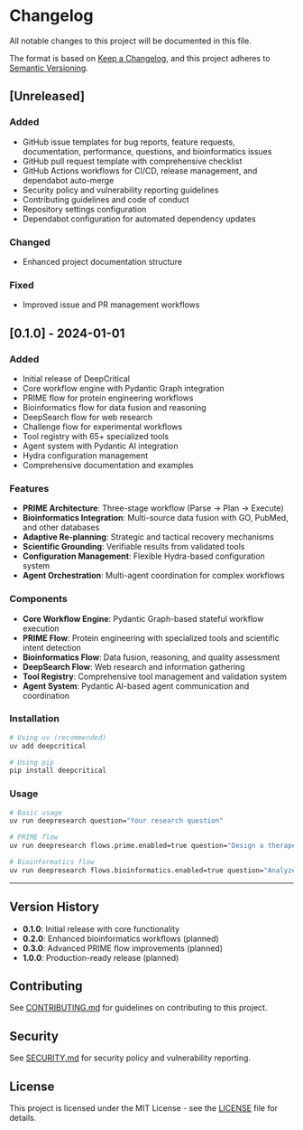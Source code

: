 # Changelog

All notable changes to this project will be documented in this file.

The format is based on [Keep a Changelog](https://keepachangelog.com/en/1.0.0/),
and this project adheres to [Semantic Versioning](https://semver.org/spec/v2.0.0.html).

## [Unreleased]

### Added
- GitHub issue templates for bug reports, feature requests, documentation, performance, questions, and bioinformatics issues
- GitHub pull request template with comprehensive checklist
- GitHub Actions workflows for CI/CD, release management, and dependabot auto-merge
- Security policy and vulnerability reporting guidelines
- Contributing guidelines and code of conduct
- Repository settings configuration
- Dependabot configuration for automated dependency updates

### Changed
- Enhanced project documentation structure

### Fixed
- Improved issue and PR management workflows

## [0.1.0] - 2024-01-01

### Added
- Initial release of DeepCritical
- Core workflow engine with Pydantic Graph integration
- PRIME flow for protein engineering workflows
- Bioinformatics flow for data fusion and reasoning
- DeepSearch flow for web research
- Challenge flow for experimental workflows
- Tool registry with 65+ specialized tools
- Agent system with Pydantic AI integration
- Hydra configuration management
- Comprehensive documentation and examples

### Features
- **PRIME Architecture**: Three-stage workflow (Parse → Plan → Execute)
- **Bioinformatics Integration**: Multi-source data fusion with GO, PubMed, and other databases
- **Adaptive Re-planning**: Strategic and tactical recovery mechanisms
- **Scientific Grounding**: Verifiable results from validated tools
- **Configuration Management**: Flexible Hydra-based configuration system
- **Agent Orchestration**: Multi-agent coordination for complex workflows

### Components
- **Core Workflow Engine**: Pydantic Graph-based stateful workflow execution
- **PRIME Flow**: Protein engineering with specialized tools and scientific intent detection
- **Bioinformatics Flow**: Data fusion, reasoning, and quality assessment
- **DeepSearch Flow**: Web research and information gathering
- **Tool Registry**: Comprehensive tool management and validation system
- **Agent System**: Pydantic AI-based agent communication and coordination

### Installation
```bash
# Using uv (recommended)
uv add deepcritical

# Using pip
pip install deepcritical
```

### Usage
```bash
# Basic usage
uv run deepresearch question="Your research question"

# PRIME flow
uv run deepresearch flows.prime.enabled=true question="Design a therapeutic antibody"

# Bioinformatics flow
uv run deepresearch flows.bioinformatics.enabled=true question="Analyze gene function"
```

---

## Version History

- **0.1.0**: Initial release with core functionality
- **0.2.0**: Enhanced bioinformatics workflows (planned)
- **0.3.0**: Advanced PRIME flow improvements (planned)
- **1.0.0**: Production-ready release (planned)

## Contributing

See [CONTRIBUTING.md](CONTRIBUTING.md) for guidelines on contributing to this project.

## Security

See [SECURITY.md](SECURITY.md) for security policy and vulnerability reporting.

## License

This project is licensed under the MIT License - see the [LICENSE](LICENSE) file for details.
